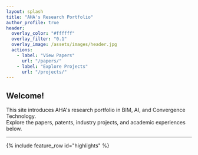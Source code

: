 ```yaml
---
layout: splash
title: "AHA's Research Portfolio"
author_profile: true
header:
  overlay_color: "#ffffff"
  overlay_filter: "0.1"
  overlay_image: /assets/images/header.jpg
  actions:
    - label: "View Papers"
      url: "/papers/"
    - label: "Explore Projects"
      url: "/projects/"
---
```


## Welcome!

This site introduces AHA's research portfolio in BIM, AI, and Convergence Technology.  
Explore the papers, patents, industry projects, and academic experiences below.

---

{% include feature_row id="highlights" %}
